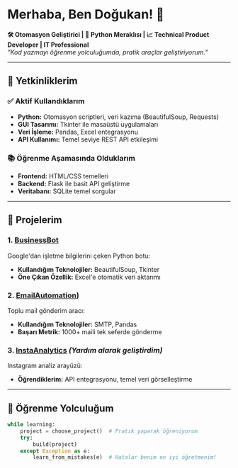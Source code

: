 # Merhaba, Ben Doğukan! 👋

**🛠️ Otomasyon Geliştirici | 🐍 Python Meraklısı | 📈 Technical Product Developer | IT Professional**  
*"Kod yazmayı öğrenme yolculuğumda, pratik araçlar geliştiriyorum."*

---

## 🔧 Yetkinliklerim
### ✅ Aktif Kullandıklarım
- **Python:** Otomasyon scriptleri, veri kazıma (BeautifulSoup, Requests)
- **GUI Tasarımı:** Tkinter ile masaüstü uygulamaları
- **Veri İşleme:** Pandas, Excel entegrasyonu
- **API Kullanımı:** Temel seviye REST API etkileşimi

### 📚 Öğrenme Aşamasında Olduklarım
- **Frontend:** HTML/CSS temelleri
- **Backend:** Flask ile basit API geliştirme
- **Veritabanı:** SQLite temel sorgular

---

## 🚀 Projelerim
### 1. [BusinessBot](https://github.com/bs1cx/Customer-Finder)
Google'dan işletme bilgilerini çeken Python botu:
- **Kullandığım Teknolojiler:** BeautifulSoup, Tkinter
- **Öne Çıkan Özellik:** Excel'e otomatik veri aktarımı

### 2. [EmailAutomation](https://github.com/bs1cx/Mail-Sender))
Toplu mail gönderim aracı:
- **Kullandığım Teknolojiler:** SMTP, Pandas
- **Başarı Metrik:** 1000+ maili tek seferde gönderme

### 3. [InstaAnalytics](https://github.com/dogukankardas/InstaAnalytics) *(Yardım alarak geliştirdim)*
Instagram analiz arayüzü:
- **Öğrendiklerim:** API entegrasyonu, temel veri görselleştirme

---

## 🌱 Öğrenme Yolculuğum
```python
while learning:
    project = choose_project()  # Pratik yaparak öğreniyorum
    try:
        build(project)
    except Exception as e:
        learn_from_mistakes(e)  # Hatalar benim en iyi öğretmenim!
